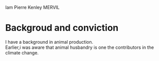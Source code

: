 Iam Pierre Kenley MERVIL

# Backgroud and conviction

I have a background in animal production.  
Earlier,i was aware that animal husbandry is one the contributors in the climate change.
